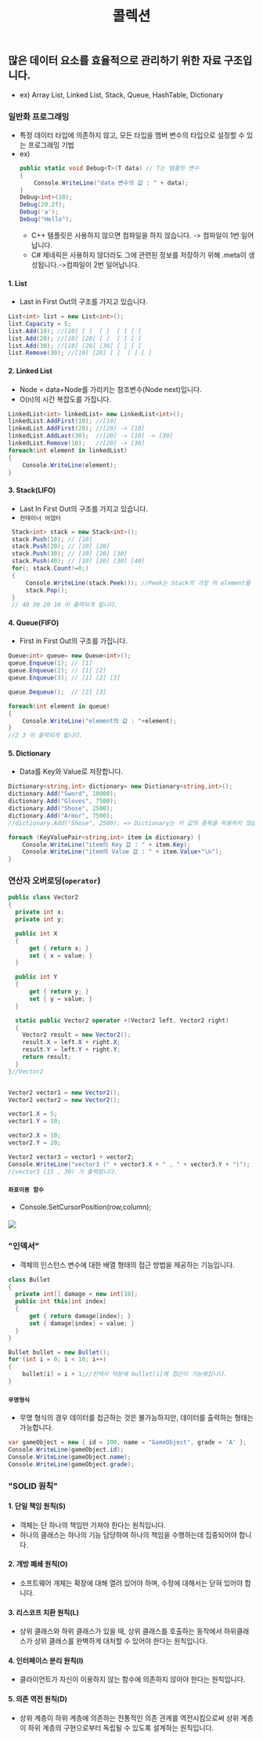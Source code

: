 ﻿---
layout: simple
title: "콜렉션"
---
## 많은 데이터 요소를 효율적으로 관리하기 위한 자료 구조입니다.
- ex) Array List, Linked List, Stack, Queue, HashTable, Dictionary

### **일반화 프로그래밍**
- 특정 데이터 타입에 의존하지 않고, 모든 타입을 멤버 변수의 타입으로 설정할 수 있는 프로그래밍 기법
- ex)
  ```csharp
  public static void Debug<T>(T data) // T는 템플릿 변수
  {
      Console.WriteLine("data 변수의 값 : " + data);
  }
  Debug<int>(10);
  Debug(20.2f);
  Debug('a');
  Debug("Hello");
  ```
  - C++ 템플릿은 사용하지 않으면 컴파일을 하지 않습니다. -> 컴파일이 1번 일어납니다.
  - C# 제네릭은 사용하지 않더라도 그에 관련된 정보를 저장하기 위해 .meta이 생성됩니다.->컴파일이 2번 일어납니다.


#### 1. List
- Last in First Out의 구조를 가지고 있습니다.
```csharp
List<int> list = new List<int>();
list.Capacity = 5;
list.Add(10); //[10] [ ]  [ ]  [ ] [ ]
list.Add(20); //[10] [20] [ ]  [ ] [ ]
list.Add(30); //[10] [20] [30] [ ] [ ]
list.Remove(30); //[10] [20] [ ]  [ ] [ ]
```

#### 2. Linked List
- Node = data+Node를 가리키는 참조변수(Node next)입니다.
- O(n)의 시간 복잡도를 가집니다.
```csharp
LinkedList<int> linkedList= new LinkedList<int>();
linkedList.AddFirst(10); //[10]
linkedList.AddFirst(20); //[20] -> [10]
linkedList.AddLast(30);  //[20] -> [10] -> [30]
linkedList.Remove(10);   //[20] -> [30]
foreach(int element in linkedList)
{
    Console.WriteLine(element);
}
```

#### 3. Stack(LIFO)
- Last In First Out의 구조를 가지고 있습니다.
- `컨테이너 어댑터`
```csharp
 Stack<int> stack = new Stack<int>();
 stack.Push(10); // [10] 
 stack.Push(20); // [10] [20]
 stack.Push(30); // [10] [20] [30] 
 stack.Push(40); // [10] [20] [30] [40] 
 for(; stack.Count!=0;)
 {
     Console.WriteLine(stack.Peek()); //Peek는 Stack의 가장 위 element를 반환하는 함수입니다.
     stack.Pop();
 }
 // 40 30 20 10 이 출력되게 됩니다.
```

#### 4. Queue(FIFO)
- First in First Out의 구조를 가집니다.

````csharp
Queue<int> queue= new Queue<int>();
queue.Enqueue(1); // [1]
queue.Enqueue(2); // [1] [2]
queue.Enqueue(3); // [1] [2] [3]

queue.Dequeue();  // [2] [3]

foreach(int element in queue)
{
    Console.WriteLine("element의 값 : "+element);
}
//2 3 이 출력되게 됩니다.
````
#### 5. Dictionary
- Data를 Key와 Value로 저장합니다.

```csharp
Dictionary<string,int> dictionary= new Dictionary<string,int>();
dictionary.Add("Sword", 10000);
dictionary.Add("Gloves", 7500);
dictionary.Add("Shose", 2500);         
dictionary.Add("Armor", 7500);
//dictionary.Add("Shose", 2500); => Dictionary는 키 값의 중복을 허용하지 않습니다.

foreach (KeyValuePair<string,int> item in dictionary) {
    Console.WriteLine("item의 Key 값 : " + item.Key);
    Console.WriteLine("item의 Value 값 : " + item.Value+"\n");
}
```

### **연산자 오버로딩(`operator`)**

````csharp
public class Vector2
{
  private int x;
  private int y;

  public int X
  {
      get { return x; }
      set { x = value; }
  }

  public int Y
  {
      get { return y; }
      set { y = value; }
  }

  static public Vector2 operator +(Vector2 left, Vector2 right)
  {
    Vector2 result = new Vector2();
    result.X = left.X + right.X;
    result.Y = left.Y + right.Y;
    return result;
  }
}//Vector2


Vector2 vector1 = new Vector2();
Vector2 vector2 = new Vector2();

vector1.X = 5;
vector1.Y = 10;

vector2.X = 10;
vector2.Y = 20;

Vector2 vector3 = vector1 + vector2;
Console.WriteLine("vector3 (" + vector3.X + " , " + vector3.Y + ")");
//vector3 (15 , 30) 가 출력됩니다.
````

#### `좌표이동 함수`
- Console.SetCursorPosition(row,column);
#### ![](cursorposition.PNG)

### "인덱서"
- 객체의 인스턴스 변수에 대한 배열 형태의 접근 방법을 제공하는 기능입니다.

```csharp
class Bullet
{
  private int[] damage = new int[10];
  public int this[int index]
  {
      get { return damage[index]; }
      set { damage[index] = value; }
  }
}

Bullet bullet = new Bullet();
for (int i = 0; i < 10; i++)
{
    bullet[i] = i + 1;//인덱서 덕분에 bullet[i]에 접근이 가능해집니다.
}
```

#### `무명형식`
- 무명 형식의 경우 데이터를 접근하는 것은 불가능하지만, 데이터를 출력하는 형태는 가능합니다.

```csharp
var gameObject = new { id = 100, name = "GameObject", grade = 'A' };
Console.WriteLine(gameObject.id);
Console.WriteLine(gameObject.name);
Console.WriteLine(gameObject.grade);
```

### **"SOLID 원칙"**
#### 1. 단일 책임 원칙(S)
- 객체는 단 하나의 책임만 가져야 한다는 원칙입니다.
- 하나의 클래스는 하나의 기능 담당하여 하나의 책임을 수행하는데 집중되어야 합니다.

#### 2. 개방 폐쇄 원칙(O)
- 소프트웨어 개체는 확장에 대해 열려 있어야 하며, 수정에 대해서는 닫혀 있어야 합니다.

#### 3. 리스코프 치환 원칙(L)
- 상위 클래스와 하위 클래스가 있을 때, 상위 클래스를 호출하는 동작에서 하위클래스가 상위 클래스를 완벽하게 대처할 수 있어야 한다는 원칙입니다.

#### 4. 인터페이스 분리 원칙(I)
- 클라이언트가 자신이 이용하지 않는 함수에 의존하지 않아야 한다는 원칙입니다.

#### 5. 의존 역전 원칙(D)
- 상위 계층이 하위 계층에 의존하는 전통적인 의존 관계를 역전시킴으로써 상위 계층이 하위 계층의 구현으로부터 독립될 수 있도록 설계하는 원칙입니다.